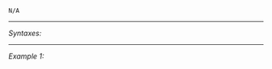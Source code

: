 `N/A`


---
*Syntaxes:*

<!-- [] call `BIS_fnc_moduleTriggers` -->

---
*Example 1:*

<!-- 
```sqf
[] call BIS_fnc_moduleTriggers;
``` -->